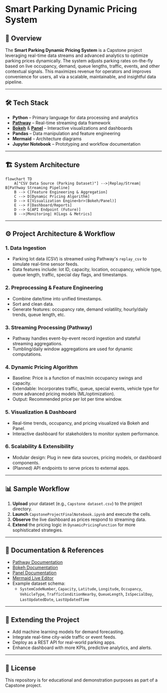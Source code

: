 # Smart Parking Dynamic Pricing System

## 🚗 Overview

The **Smart Parking Dynamic Pricing System** is a Capstone project leveraging real-time data streams and advanced analytics to optimize parking prices dynamically. The system adjusts parking rates on-the-fly based on live occupancy, demand, queue lengths, traffic, events, and other contextual signals. This maximizes revenue for operators and improves convenience for users, all via a scalable, maintainable, and insightful data pipeline.

---

## 🛠 Tech Stack

- **Python** – Primary language for data processing and analytics
- **[Pathway](https://pathway.com/)** – Real-time streaming data framework
- **[Bokeh](https://bokeh.org/)** & **[Panel](https://panel.holoviz.org/)** – Interactive visualizations and dashboards
- **Pandas** – Data manipulation and feature engineering
- **Mermaid** – Architecture diagrams
- **Jupyter Notebook** – Prototyping and workflow documentation

---

## 🏗️ System Architecture

```mermaid
flowchart TD
    A["CSV Data Source (Parking Dataset)"] -->|Replay/Stream| B[Pathway Streaming Pipeline]
    B --> C[Feature Engineering & Aggregation]
    C --> D[Dynamic Pricing Algorithm]
    D --> E[Visualization Engine<br>(Bokeh/Panel)]
    E --> F[Dashboard/Reports]
    D --> G[API Endpoint (Future)]
    B -->|Monitoring| H[Logs & Metrics]
```

---

## ⚙️ Project Architecture & Workflow

### 1. **Data Ingestion**
   - Parking lot data (CSV) is streamed using Pathway's `replay_csv` to simulate real-time sensor feeds.
   - Data features include: lot ID, capacity, location, occupancy, vehicle type, queue length, traffic, special day flags, and timestamps.

### 2. **Preprocessing & Feature Engineering**
   - Combine date/time into unified timestamps.
   - Sort and clean data.
   - Generate features: occupancy rate, demand volatility, hourly/daily trends, queue length, etc.

### 3. **Streaming Processing (Pathway)**
   - Pathway handles event-by-event record ingestion and stateful streaming aggregations.
   - Tumbling/daily window aggregations are used for dynamic computations.

### 4. **Dynamic Pricing Algorithm**
   - Baseline: Price is a function of max/min occupancy swings and capacity.
   - Extendable: Incorporates traffic, queue, special events, vehicle type for more advanced pricing models (ML/optimization).
   - Output: Recommended price per lot per time window.

### 5. **Visualization & Dashboard**
   - Real-time trends, occupancy, and pricing visualized via Bokeh and Panel.
   - Interactive dashboard for stakeholders to monitor system performance.

### 6. **Scalability & Extensibility**
   - Modular design: Plug in new data sources, pricing models, or dashboard components.
   - (Planned) API endpoints to serve prices to external apps.

---

## 📊 Sample Workflow

1. **Upload** your dataset (e.g., `Capstone dataset.csv`) to the project directory.
2. **Launch** `CapstoneProjectFinalNotebook.ipynb` and execute the cells.
3. **Observe** the live dashboard as prices respond to streaming data.
4. **Extend** the pricing logic in `DynamicPricingFunction` for more sophisticated strategies.

---

## 📝 Documentation & References

- [Pathway Documentation](https://pathway.com/docs/)
- [Bokeh Documentation](https://docs.bokeh.org/)
- [Panel Documentation](https://panel.holoviz.org/)
- [Mermaid Live Editor](https://mermaid-js.github.io/mermaid-live-editor/)
- Example dataset schema:
    - `SystemCodeNumber`, `Capacity`, `Latitude`, `Longitude`, `Occupancy`, `VehicleType`, `TrafficConditionNearby`, `QueueLength`, `IsSpecialDay`, `LastUpdatedDate`, `LastUpdatedTime`

---

## 🚀 Extending the Project

- Add machine learning models for demand forecasting.
- Integrate real-time city-wide traffic or event feeds.
- Deploy as a REST API for real-world parking apps.
- Enhance dashboard with more KPIs, predictive analytics, and alerts.

---

## 📄 License

This repository is for educational and demonstration purposes as part of a Capstone project.
